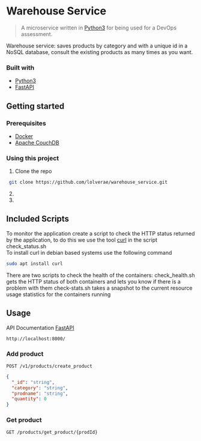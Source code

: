Warehouse Service
==================

> A microservice written in [Python3](https://www.python.org/download/releases/3.0/) for being used for a DevOps assessment.

Warehouse service: saves products by category and with a unique id in a NoSQL database, consult the existing products as many times as you want.

### Built with

- [Python3](https://www.python.org/download/releases/3.0/)
- [FastAPI](https://fastapi.tiangolo.com/)

Getting started
---------------

### Prerequisites

- [Docker](https://www.docker.com/)
- [Apache CouchDB](http://couchdb.apache.org)

### Using this project
1. Clone the repo
  ```sh
   git clone https://github.com/lolverae/warehouse_service.git
  ```
2. 
3. 


Included Scripts
----------------
To monitor the application create a script to check the HTTP status returned by the application, to do this we use the tool [curl](https://curl.se/docs/manual.html) in the script check_status.sh  
To install curl in debian based systems use the following command

   ```sh
   sudo apt install curl
   ```
There are two scripts to check the health of the containers:
  check_health.sh gets the HTTP status of both containers and lets you know if there is a problem with them
  check-stats.sh takes a snapshot to the current resource usage statistics for the containers running

Usage
-----
API Documentation [FastAPI](https://fastapi.tiangolo.com/)
```
http://localhost:8000/
```

### Add product
```
POST /v1/products/create_product
```
```json
{
  "_id": "string",
  "category": "string",
  "prodname": "string",
  "quantity": 0
}
```

### Get product

```
GET /products/get_product/{prodId}
```

